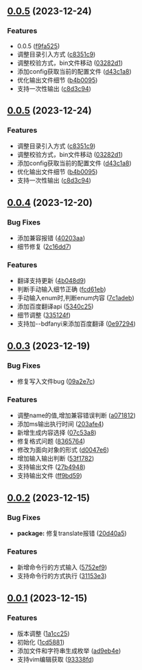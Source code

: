 ## [0.0.5](https://github.com/heny/generate-ts-enum/compare/v0.0.4...v0.0.5) (2023-12-24)


### Features

* 0.0.5 ([f9fa525](https://github.com/heny/generate-ts-enum/commit/f9fa5253f52ee0fdc4c2d3e3eb3ba2e53e653e0e))
* 调整目录引入方式 ([c8351c9](https://github.com/heny/generate-ts-enum/commit/c8351c9f88618c9af0657e82c7301fd784dca0aa))
* 调整校验方式，bin文件移动 ([03282d1](https://github.com/heny/generate-ts-enum/commit/03282d19bb7466f6d4e54b66dceab66241ec7033))
* 添加config获取当前的配置文件 ([d43c1a8](https://github.com/heny/generate-ts-enum/commit/d43c1a8319331643a4cb295051f050e7991895cb))
* 优化输出文件细节 ([b4b0095](https://github.com/heny/generate-ts-enum/commit/b4b00950cb5b04b30138177af41973fcb7fe6a18))
* 支持一次性输出 ([c8d3c94](https://github.com/heny/generate-ts-enum/commit/c8d3c94bdfd59dc77ef3e1ee0481b6bc23580dd7))



## [0.0.5](https://github.com/heny/generate-ts-enum/compare/v0.0.4...v0.0.5) (2023-12-24)


### Features

* 调整目录引入方式 ([c8351c9](https://github.com/heny/generate-ts-enum/commit/c8351c9f88618c9af0657e82c7301fd784dca0aa))
* 调整校验方式，bin文件移动 ([03282d1](https://github.com/heny/generate-ts-enum/commit/03282d19bb7466f6d4e54b66dceab66241ec7033))
* 添加config获取当前的配置文件 ([d43c1a8](https://github.com/heny/generate-ts-enum/commit/d43c1a8319331643a4cb295051f050e7991895cb))
* 优化输出文件细节 ([b4b0095](https://github.com/heny/generate-ts-enum/commit/b4b00950cb5b04b30138177af41973fcb7fe6a18))
* 支持一次性输出 ([c8d3c94](https://github.com/heny/generate-ts-enum/commit/c8d3c94bdfd59dc77ef3e1ee0481b6bc23580dd7))



## [0.0.4](https://github.com/heny/generate-ts-enum/compare/v0.0.3...v0.0.4) (2023-12-20)


### Bug Fixes

* 添加兼容报错 ([40203aa](https://github.com/heny/generate-ts-enum/commit/40203aa436ff69905ccf10f9b5f0ccdef47934b1))
* 细节修复 ([2c16dd7](https://github.com/heny/generate-ts-enum/commit/2c16dd7751aa9923cc93cc5f4bdb14124671c698))


### Features

* 翻译支持更新 ([4b048d9](https://github.com/heny/generate-ts-enum/commit/4b048d9cc4831b81bbbc9e4aafd858bd0a2661f0))
* 判断手动输入细节正确 ([fcd61eb](https://github.com/heny/generate-ts-enum/commit/fcd61ebd2eb94cefdec0c2c1bf5ac577e3fddb5e))
* 手动输入enum时,判断enum内容 ([7c1adeb](https://github.com/heny/generate-ts-enum/commit/7c1adebbd0edd31effa816ce02621c15535f5823))
* 添加百度翻译api ([5340c25](https://github.com/heny/generate-ts-enum/commit/5340c2530f04de12f8e3e2465a126947b6c0ccc1))
* 细节调整 ([335124f](https://github.com/heny/generate-ts-enum/commit/335124f059fd7c4d9c05b7e9e793133183eea951))
* 支持加--bdfanyi来添加百度翻译 ([0e97294](https://github.com/heny/generate-ts-enum/commit/0e97294cdc37df7195e256ec144a383609697d83))



## [0.0.3](https://github.com/heny/generate-ts-enum/compare/v0.0.2...v0.0.3) (2023-12-19)


### Bug Fixes

* 修复写入文件bug ([09a2e7c](https://github.com/heny/generate-ts-enum/commit/09a2e7cb8e8b29a4bcc22f714a2321f581569b72))


### Features

* 调整name的值,增加兼容错误判断 ([a071812](https://github.com/heny/generate-ts-enum/commit/a07181261d341d1d03a37224f3ce33d5e0ac5b1e))
* 添加ms输出执行时间 ([203afe4](https://github.com/heny/generate-ts-enum/commit/203afe411b29471d025e9816a44695d52990910b))
* 新增生成内容选择 ([07c53a8](https://github.com/heny/generate-ts-enum/commit/07c53a809442f0b490b4c4edddc1e46931f81c96))
* 修复格式问题 ([8365764](https://github.com/heny/generate-ts-enum/commit/83657643045e3df8a582d879b3e2ee2e44db2304))
* 修改为面向对象的形式 ([d0047e6](https://github.com/heny/generate-ts-enum/commit/d0047e62d76716752e4973b66a2d3739915f8dbf))
* 增加输入输出判断 ([53f1782](https://github.com/heny/generate-ts-enum/commit/53f1782eed110687c70137e0abc1e545faffd7cc))
* 支持输出文件 ([27b4948](https://github.com/heny/generate-ts-enum/commit/27b4948dad47afb91e228712b52a6a1567bded17))
* 支持输出文件 ([ff9bd59](https://github.com/heny/generate-ts-enum/commit/ff9bd5986ef4774faed673f7286404d0fa8a3917))



## [0.0.2](https://github.com/heny/generate-ts-enum/compare/v0.0.1...v0.0.2) (2023-12-15)


### Bug Fixes

* **package:** 修复translate报错 ([20d40a5](https://github.com/heny/generate-ts-enum/commit/20d40a5684c7f306a7260e99b4e06e3fac290981))


### Features

* 新增命令行的方式输入 ([5752ef9](https://github.com/heny/generate-ts-enum/commit/5752ef9836bc57065e4644aaf1c861dd377a57c5))
* 支持命令行的方式执行 ([31153e3](https://github.com/heny/generate-ts-enum/commit/31153e35d4ca00c1ec5490654ee93905e1bfd6a7))



## [0.0.1](https://github.com/heny/generate-ts-enum/compare/1cd588162b0b9ea2c158bc8a563b1f3f80b9af0e...v0.0.1) (2023-12-15)


### Features

* 版本调整 ([1a1cc25](https://github.com/heny/generate-ts-enum/commit/1a1cc255eaad8c64897fc8044d6f88e127a588d9))
* 初始化 ([1cd5881](https://github.com/heny/generate-ts-enum/commit/1cd588162b0b9ea2c158bc8a563b1f3f80b9af0e))
* 添加文件和字符串生成枚举 ([ad9eb4e](https://github.com/heny/generate-ts-enum/commit/ad9eb4ee8d46fb1b83d4612179fd35dc1c78627a))
* 支持vim编辑获取 ([93338fd](https://github.com/heny/generate-ts-enum/commit/93338fd25c51878ee544b1a8aeb63cb2bf2268b8))



